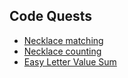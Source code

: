 <div id="top"></div>


## Code Quests


* [Necklace matching](https://choosealicense.com)
* [Necklace counting](https://choosealicense.com)
* [Easy Letter Value Sum](https://choosealicense.com)